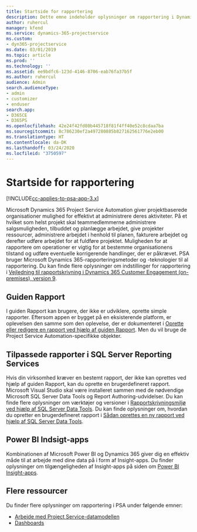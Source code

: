 ```yaml
---
title: Startside for rapportering
description: Dette emne indeholder oplysninger om rapportering i Dynamics 365 Project Service Automation.
author: ruhercul
manager: kfend
ms.service: dynamics-365-projectservice
ms.custom:
- dyn365-projectservice
ms.date: 03/01/2019
ms.topic: article
ms.prod: ''
ms.technology: ''
ms.assetid: ee9bdfc6-123d-4146-8706-eab76fa37b5f
ms.author: ruhercul
audience: Admin
search.audienceType:
- admin
- customizer
- enduser
search.app:
- D365CE
- D365PS
ms.openlocfilehash: 42e24f42fd80b445718f81f4ff40e52c8cdaa7ba
ms.sourcegitcommit: 8c786230ef2a497280885b827162561776e2eb00
ms.translationtype: HT
ms.contentlocale: da-DK
ms.lasthandoff: 03/24/2020
ms.locfileid: "3750597"
---
```

# <a name="reporting-home-page"></a>Startside for rapportering

[!INCLUDE[cc-applies-to-psa-app-3.x](../includes/cc-applies-to-psa-app-3x.md)]

Microsoft Dynamics 365 Project Service Automation giver projektbaserede organisationer mulighed for effektivt at administrere deres aktiviteter. På et hvilket som helst projekt skal teammedlemmerne administrere salgsmuligheden, tilbuddet og planlægge arbejdet, give projekter ressourcer, administrere arbejdet i henhold til planen, fakturere arbejdet og derefter udføre arbejdet for at fuldføre projektet. Muligheden for at rapportere om operationer er vigtig for at bestemme organisationens tilstand og udføre eventuelle korrigerende handlinger, der er påkrævet. PSA bruger Microsoft Dynamics 365-rapporteringsmetoder og -teknologier til al rapportering. Du kan finde flere oplysninger om indstillinger for rapportering i [Vejledning til rapportskrivning i Dynamics 365 Customer Engagement (on-premises), version 9](../analytics/reporting-analytics-with-dynamics-365.md).

## <a name="report-wizard"></a>Guiden Rapport

I guiden Rapport kan brugere, der ikke er udviklere, oprette simple rapporter. Eftersom appen er bygget på en eksisterende platform, er oplevelsen den samme som den oplevelse, der er dokumenteret i [Oprette eller redigere en rapport ved hjælp af guiden Rapport](../basics/create-edit-copy-report-wizard.md). Men du vil bruge de Project Service Automation-specifikke objekter.

## <a name="custom-sql-server-reporting-services-reports"></a>Tilpassede rapporter i SQL Server Reporting Services

Hvis din virksomhed kræver en bestemt rapport, der ikke kan oprettes ved hjælp af guiden Rapport, kan du oprette en brugerdefineret rapport. Microsoft Visual Studio skal være installeret sammen med de nødvendige Microsoft SQL Server Data Tools og Report Authoring-udvidelser. Du kan finde flere oplysninger om værktøjer og versioner i [Rapportskrivningsmiljø ved hjælp af SQL Server Data Tools](../analytics/report-writing-environment-using-sql-server-data-tools.md). Du kan finde oplysninger om, hvordan du opretter en brugerdefineret rapport i [Sådan oprettes en ny rapport ved hjælp af SQL Server Data Tools](../analytics/create-a-new-report-using-sql-server-data-tools.md).

## <a name="power-bi-insights-apps"></a>Power BI Indsigt-apps

Kombinationen af Microsoft Power BI og Dynamics 365 giver dig en effektiv måde til at arbejde med dine data på i form af Insight-apps. Du finder oplysninger om tilgængeligheden af Insight-apps på siden om [Power BI Insight-apps](https://powerbi.microsoft.com/power-bi-insights-apps/).


## <a name="additional-resources"></a>Flere ressourcer
Du finder flere oplysninger om rapportering i PSA under følgende emner:

- [Arbejde med Project Service-datamodellen](reports-working-project-service-data-model.md)
- [Dashboards](reports-dashboards.md)

